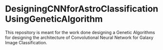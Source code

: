 # DesigningCNNforAstroClassificationUsingGeneticAlgorithm

This repository is meant for the work done designing a Genetic Algorithms for designing the architecture of Convolutional Neural Network for Galaxy Image Classification.
